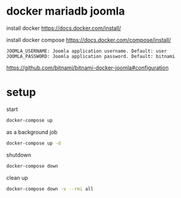 # docker mariadb joomla

install docker 
https://docs.docker.com/install/

install docker compose 
https://docs.docker.com/compose/install/

```
JOOMLA_USERNAME: Joomla application username. Default: user
JOOMLA_PASSWORD: Joomla application password. Default: bitnami
```
https://github.com/bitnami/bitnami-docker-joomla#configuration

# setup

start

```bash
docker-compose up
```

as a background job

```bash
docker-compose up -d
```

shutdown

```bash
docker-compose down
```

clean up

```bash
docker-compose down -v --rmi all
```
